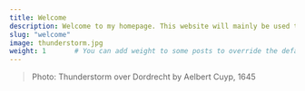```yaml
---
title: Welcome
description: Welcome to my homepage. This website will mainly be used to upload material for my exercise sessions. Get started in the drop-down menu (mobile) or on the sidebar.
slug: "welcome"
image: thunderstorm.jpg
weight: 1       # You can add weight to some posts to override the default sorting (date descending)
---
```


> Photo: Thunderstorm over Dordrecht by Aelbert Cuyp, 1645